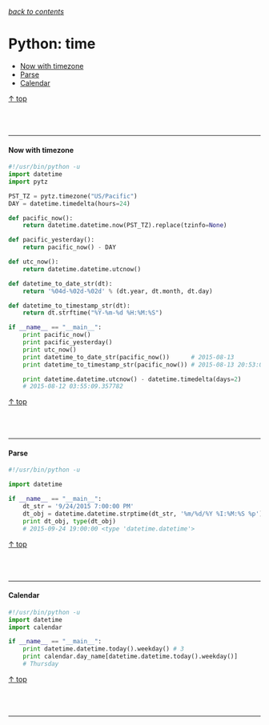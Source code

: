 [*back to contents*](https://github.com/gyuho/learn#contents)<br>

# Python: time

- [Now with timezone](#now-with-timezone)
- [Parse](#parse)
- [Calendar](#calendar)

[↑ top](#python-time)
<br><br><br><br><hr>


#### Now with timezone

```python
#!/usr/bin/python -u
import datetime
import pytz

PST_TZ = pytz.timezone("US/Pacific")
DAY = datetime.timedelta(hours=24)

def pacific_now():
    return datetime.datetime.now(PST_TZ).replace(tzinfo=None)

def pacific_yesterday():
    return pacific_now() - DAY

def utc_now():
    return datetime.datetime.utcnow()

def datetime_to_date_str(dt):
    return '%04d-%02d-%02d' % (dt.year, dt.month, dt.day)

def datetime_to_timestamp_str(dt):
    return dt.strftime("%Y-%m-%d %H:%M:%S")

if __name__ == "__main__":
    print pacific_now()
    print pacific_yesterday()
    print utc_now()
    print datetime_to_date_str(pacific_now())      # 2015-08-13
    print datetime_to_timestamp_str(pacific_now()) # 2015-08-13 20:53:07

    print datetime.datetime.utcnow() - datetime.timedelta(days=2)
    # 2015-08-12 03:55:09.357782

```

[↑ top](#python-time)
<br><br><br><br><hr>


#### Parse

```python
#!/usr/bin/python -u

import datetime

if __name__ == "__main__":
    dt_str = '9/24/2015 7:00:00 PM'
    dt_obj = datetime.datetime.strptime(dt_str, '%m/%d/%Y %I:%M:%S %p')
    print dt_obj, type(dt_obj)
    # 2015-09-24 19:00:00 <type 'datetime.datetime'>

```

[↑ top](#python-time)
<br><br><br><br><hr>


#### Calendar

```python
#!/usr/bin/python -u
import datetime
import calendar

if __name__ == "__main__":
    print datetime.datetime.today().weekday() # 3
    print calendar.day_name[datetime.datetime.today().weekday()]
    # Thursday

```

[↑ top](#python-time)
<br><br><br><br><hr>
